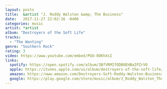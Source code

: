 ```yaml
---
layout: posts
title:  &artist "J. Roddy Walston &amp; The Business"
date:   2017-11-27 22:02:16 -0400
categories: music
artist: *artist
album: "Destroyers of the Soft Life"
tracks:
  - "The Wanting"
genre: "Southern Rock"
rating: 3
video: https://www.youtube.com/embed/PGO-0OKhXsI
links:
  spotify: https://open.spotify.com/album/3BfVRMIfODB0EHBaIPZrVO
  apple: https://itunes.apple.com/us/album/destroyers-of-the-soft-life/1270476917
  amazon: https://www.amazon.com/Destroyers-Soft-Roddy-Walston-Business/dp/B074Q57T5W/
  google: https://play.google.com/store/music/album/J_Roddy_Walston_The_Business_Destroyers_Of_The_Sof?id=Btidhfv6bhco4e3j2hdarwi4nra&hl=en
---
```



